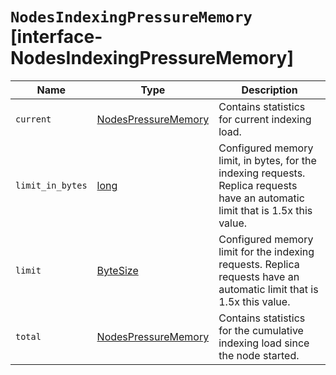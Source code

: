 # `NodesIndexingPressureMemory` [interface-NodesIndexingPressureMemory]

| Name | Type | Description |
| - | - | - |
| `current` | [NodesPressureMemory](./NodesPressureMemory.md) | Contains statistics for current indexing load. |
| `limit_in_bytes` | [long](./long.md) | Configured memory limit, in bytes, for the indexing requests. Replica requests have an automatic limit that is 1.5x this value. |
| `limit` | [ByteSize](./ByteSize.md) | Configured memory limit for the indexing requests. Replica requests have an automatic limit that is 1.5x this value. |
| `total` | [NodesPressureMemory](./NodesPressureMemory.md) | Contains statistics for the cumulative indexing load since the node started. |

